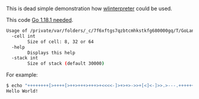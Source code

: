 
This is dead simple demonstration how [wlinterpreter](https://github.com/dmalykh/wlinterpreter) could be used. 

This code [Go 1.18.1 needed](https://github.com/golang/go/issues/51847).

```bash
Usage of /private/var/folders/_c/7f6xftgs7qzbtcmhkstkfg680000gq/T/GoLand/___go_build_main_go:
  -cell int
        Size of cell: 8, 32 or 64
  -help
        Displays this help
  -stack int
        Size of stack (default 30000)

```
For example:
```bash
$ echo "++++++++[>++++[>++>+++>+++>+<<<<-]>+>+>->>+[<]<-]>>.>---.+++++++..+++.>>.<-.<.+++.------.--------.>>+.>++." | wlexecutor -cell 32
Hello World!
```